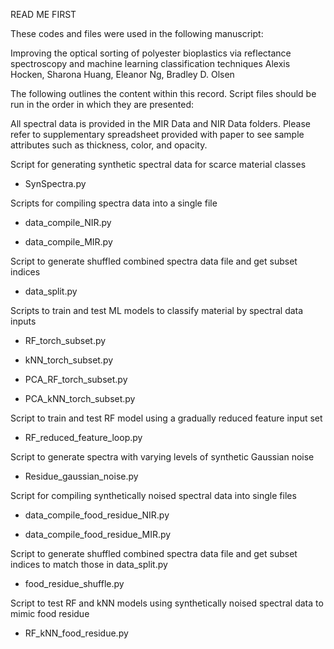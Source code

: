 READ ME FIRST

These codes and files were used in the following manuscript:

Improving the optical sorting of polyester bioplastics via reflectance spectroscopy and machine learning classification techniques
Alexis Hocken, Sharona Huang, Eleanor Ng, Bradley D. Olsen

The following outlines the content within this record. Script files should be run in the order in which they are presented:

All spectral data is provided in the MIR Data and NIR Data folders. Please refer to supplementary spreadsheet provided with paper to see sample attributes such as thickness, color, and opacity.

Script for generating synthetic spectral data for scarce material classes

- SynSpectra.py
  
Scripts for compiling spectra data into a single file

- data_compile_NIR.py
  
- data_compile_MIR.py
  
Script to generate shuffled combined spectra data file and get subset indices

- data_split.py
  
Scripts to train and test ML models to classify material by spectral data inputs

- RF_torch_subset.py
  
- kNN_torch_subset.py
  
- PCA_RF_torch_subset.py
  
- PCA_kNN_torch_subset.py
  
Script to train and test RF model using a gradually reduced feature input set

- RF_reduced_feature_loop.py
  
Script to generate spectra with varying levels of synthetic Gaussian noise

- Residue_gaussian_noise.py
  
Script for compiling synthetically noised spectral data into single files

- data_compile_food_residue_NIR.py
  
- data_compile_food_residue_MIR.py
  
Script to generate shuffled combined spectra data file and get subset indices to match those in data_split.py

- food_residue_shuffle.py
  
Script to test RF and kNN models using synthetically noised spectral data to mimic food residue

- RF_kNN_food_residue.py
